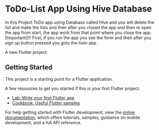 # ToDo-List App Using Hive Database
In this Project ToDo app using Database called Hive and you will delete the list and make the lists and then after you closed the app and then  re open the app from start, the app work from that point where you close the app.
[Important]!!! First, if you run the app you see the form and then after you sign up button pressed you goto the todo app

A new Flutter project.

## Getting Started

This project is a starting point for a Flutter application.

A few resources to get you started if this is your first Flutter project:

- [Lab: Write your first Flutter app](https://docs.flutter.dev/get-started/codelab)
- [Cookbook: Useful Flutter samples](https://docs.flutter.dev/cookbook)

For help getting started with Flutter development, view the
[online documentation](https://docs.flutter.dev/), which offers tutorials,
samples, guidance on mobile development, and a full API reference.
